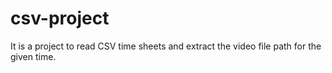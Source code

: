 # csv-project
It is a project to read CSV time sheets and extract the video file path for the given time.